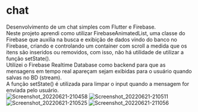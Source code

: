 # chat

Desenvolvimento de um chat simples com Flutter e Firebase. <br />
Neste projeto aprendi como utilizar FirebaseAnimatedList, uma classe do Firebase que auxilia na busca e exibição de dados vindo do banco no Firebase, criando e controlando um container com scroll a medida que os itens são inseridos ou removidos, com isso, não há utilidade de utilizar a função setState(). <br />
Utilizei o Firebase Realtime Database como backend para que as mensagens em tempo real apareçam sejam exibidas para o usuário quando salvas no BD (stream). <br />
A função setState() é utilizada para limpar o input quando a mensagem for enviada pelo usuário.<br />
![Screenshot_20220621-210458](https://user-images.githubusercontent.com/9465347/174917372-1d753e0c-5cfc-438e-93ce-ffc1baf8d437.jpg)
![Screenshot_20220621-210511](https://user-images.githubusercontent.com/9465347/174917416-99f08d3e-3a55-488c-93d6-1b6bf166fa9a.jpg)
![Screenshot_20220621-210525](https://user-images.githubusercontent.com/9465347/174917425-37662d40-694d-407e-80fa-4cf0d492e272.jpg)
![Screenshot_20220621-211056](https://user-images.githubusercontent.com/9465347/174917443-8b83ebae-1731-4537-aea5-28bec5b68221.jpg)
